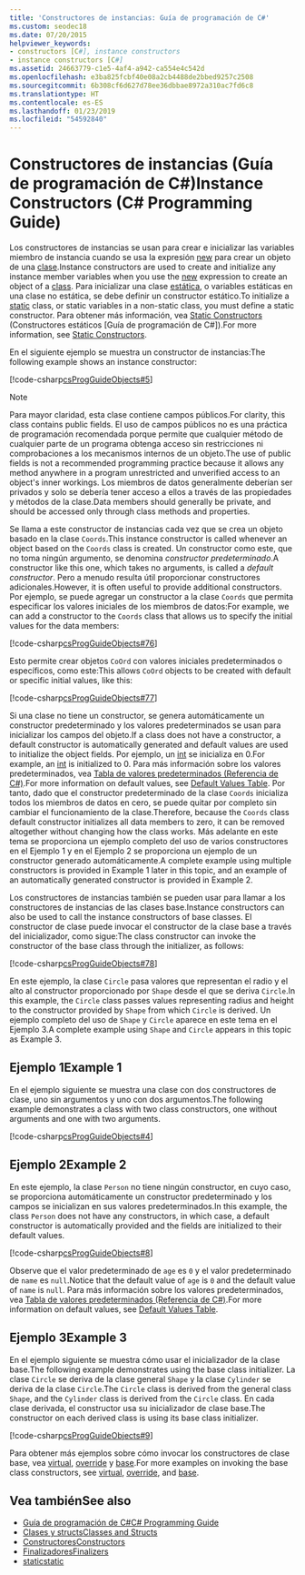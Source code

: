 ```yaml
---
title: 'Constructores de instancias: Guía de programación de C#'
ms.custom: seodec18
ms.date: 07/20/2015
helpviewer_keywords:
- constructors [C#], instance constructors
- instance constructors [C#]
ms.assetid: 24663779-c1e5-4af4-a942-ca554e4c542d
ms.openlocfilehash: e3ba825fcbf40e08a2cb4488de2bbed9257c2508
ms.sourcegitcommit: 6b308cf6d627d78ee36dbbae8972a310ac7fd6c8
ms.translationtype: HT
ms.contentlocale: es-ES
ms.lasthandoff: 01/23/2019
ms.locfileid: "54592840"
---
```

# <a name="instance-constructors-c-programming-guide"></a><span data-ttu-id="09d67-102">Constructores de instancias (Guía de programación de C#)</span><span class="sxs-lookup"><span data-stu-id="09d67-102">Instance Constructors (C# Programming Guide)</span></span>
<span data-ttu-id="09d67-103">Los constructores de instancias se usan para crear e inicializar las variables miembro de instancia cuando se usa la expresión [new](../../../csharp/language-reference/keywords/new.md) para crear un objeto de una [clase](../../../csharp/language-reference/keywords/class.md).</span><span class="sxs-lookup"><span data-stu-id="09d67-103">Instance constructors are used to create and initialize any instance member variables when you use the [new](../../../csharp/language-reference/keywords/new.md) expression to create an object of a [class](../../../csharp/language-reference/keywords/class.md).</span></span> <span data-ttu-id="09d67-104">Para inicializar una clase [estática](../../../csharp/language-reference/keywords/static.md), o variables estáticas en una clase no estática, se debe definir un constructor estático.</span><span class="sxs-lookup"><span data-stu-id="09d67-104">To initialize a [static](../../../csharp/language-reference/keywords/static.md) class, or static variables in a non-static class, you must define a static constructor.</span></span> <span data-ttu-id="09d67-105">Para obtener más información, vea [Static Constructors](../../../csharp/programming-guide/classes-and-structs/static-constructors.md) (Constructores estáticos [Guía de programación de C#]).</span><span class="sxs-lookup"><span data-stu-id="09d67-105">For more information, see [Static Constructors](../../../csharp/programming-guide/classes-and-structs/static-constructors.md).</span></span>  
  
 <span data-ttu-id="09d67-106">En el siguiente ejemplo se muestra un constructor de instancias:</span><span class="sxs-lookup"><span data-stu-id="09d67-106">The following example shows an instance constructor:</span></span>  
  
 [!code-csharp[csProgGuideObjects#5](../../../csharp/programming-guide/classes-and-structs/codesnippet/CSharp/instance-constructors_1.cs)]  
  
> [!NOTE]
>  <span data-ttu-id="09d67-107">Para mayor claridad, esta clase contiene campos públicos.</span><span class="sxs-lookup"><span data-stu-id="09d67-107">For clarity, this class contains public fields.</span></span> <span data-ttu-id="09d67-108">El uso de campos públicos no es una práctica de programación recomendada porque permite que cualquier método de cualquier parte de un programa obtenga acceso sin restricciones ni comprobaciones a los mecanismos internos de un objeto.</span><span class="sxs-lookup"><span data-stu-id="09d67-108">The use of public fields is not a recommended programming practice because it allows any method anywhere in a program unrestricted and unverified access to an object's inner workings.</span></span> <span data-ttu-id="09d67-109">Los miembros de datos generalmente deberían ser privados y solo se debería tener acceso a ellos a través de las propiedades y métodos de la clase.</span><span class="sxs-lookup"><span data-stu-id="09d67-109">Data members should generally be private, and should be accessed only through class methods and properties.</span></span>  
  
 <span data-ttu-id="09d67-110">Se llama a este constructor de instancias cada vez que se crea un objeto basado en la clase `Coords`.</span><span class="sxs-lookup"><span data-stu-id="09d67-110">This instance constructor is called whenever an object based on the `Coords` class is created.</span></span> <span data-ttu-id="09d67-111">Un constructor como este, que no toma ningún argumento, se denomina *constructor predeterminado*.</span><span class="sxs-lookup"><span data-stu-id="09d67-111">A constructor like this one, which takes no arguments, is called a *default constructor*.</span></span> <span data-ttu-id="09d67-112">Pero a menudo resulta útil proporcionar constructores adicionales.</span><span class="sxs-lookup"><span data-stu-id="09d67-112">However, it is often useful to provide additional constructors.</span></span> <span data-ttu-id="09d67-113">Por ejemplo, se puede agregar un constructor a la clase `Coords` que permita especificar los valores iniciales de los miembros de datos:</span><span class="sxs-lookup"><span data-stu-id="09d67-113">For example, we can add a constructor to the `Coords` class that allows us to specify the initial values for the data members:</span></span>  
  
 [!code-csharp[csProgGuideObjects#76](../../../csharp/programming-guide/classes-and-structs/codesnippet/CSharp/instance-constructors_2.cs)]  
  
 <span data-ttu-id="09d67-114">Esto permite crear objetos `CoOrd` con valores iniciales predeterminados o específicos, como este:</span><span class="sxs-lookup"><span data-stu-id="09d67-114">This allows `CoOrd` objects to be created with default or specific initial values, like this:</span></span>  
  
 [!code-csharp[csProgGuideObjects#77](../../../csharp/programming-guide/classes-and-structs/codesnippet/CSharp/instance-constructors_3.cs)]  
  
 <span data-ttu-id="09d67-115">Si una clase no tiene un constructor, se genera automáticamente un constructor predeterminado y los valores predeterminados se usan para inicializar los campos del objeto.</span><span class="sxs-lookup"><span data-stu-id="09d67-115">If a class does not have a constructor, a default constructor is automatically generated and default values are used to initialize the object fields.</span></span> <span data-ttu-id="09d67-116">Por ejemplo, un [int](../../../csharp/language-reference/keywords/int.md) se inicializa en 0.</span><span class="sxs-lookup"><span data-stu-id="09d67-116">For example, an [int](../../../csharp/language-reference/keywords/int.md) is initialized to 0.</span></span> <span data-ttu-id="09d67-117">Para más información sobre los valores predeterminados, vea [Tabla de valores predeterminados (Referencia de C#)](../../../csharp/language-reference/keywords/default-values-table.md).</span><span class="sxs-lookup"><span data-stu-id="09d67-117">For more information on default values, see [Default Values Table](../../../csharp/language-reference/keywords/default-values-table.md).</span></span> <span data-ttu-id="09d67-118">Por tanto, dado que el constructor predeterminado de la clase `Coords` inicializa todos los miembros de datos en cero, se puede quitar por completo sin cambiar el funcionamiento de la clase.</span><span class="sxs-lookup"><span data-stu-id="09d67-118">Therefore, because the `Coords` class default constructor initializes all data members to zero, it can be removed altogether without changing how the class works.</span></span> <span data-ttu-id="09d67-119">Más adelante en este tema se proporciona un ejemplo completo del uso de varios constructores en el Ejemplo 1 y en el Ejemplo 2 se proporciona un ejemplo de un constructor generado automáticamente.</span><span class="sxs-lookup"><span data-stu-id="09d67-119">A complete example using multiple constructors is provided in Example 1 later in this topic, and an example of an automatically generated constructor is provided in Example 2.</span></span>  
  
 <span data-ttu-id="09d67-120">Los constructores de instancias también se pueden usar para llamar a los constructores de instancias de las clases base.</span><span class="sxs-lookup"><span data-stu-id="09d67-120">Instance constructors can also be used to call the instance constructors of base classes.</span></span> <span data-ttu-id="09d67-121">El constructor de clase puede invocar el constructor de la clase base a través del inicializador, como sigue:</span><span class="sxs-lookup"><span data-stu-id="09d67-121">The class constructor can invoke the constructor of the base class through the initializer, as follows:</span></span>  
  
 [!code-csharp[csProgGuideObjects#78](../../../csharp/programming-guide/classes-and-structs/codesnippet/CSharp/instance-constructors_4.cs)]  
  
 <span data-ttu-id="09d67-122">En este ejemplo, la clase `Circle` pasa valores que representan el radio y el alto al constructor proporcionado por `Shape` desde el que se deriva `Circle`.</span><span class="sxs-lookup"><span data-stu-id="09d67-122">In this example, the `Circle` class passes values representing radius and height to the constructor provided by `Shape` from which `Circle` is derived.</span></span> <span data-ttu-id="09d67-123">Un ejemplo completo del uso de `Shape` y `Circle` aparece en este tema en el Ejemplo 3.</span><span class="sxs-lookup"><span data-stu-id="09d67-123">A complete example using `Shape` and `Circle` appears in this topic as Example 3.</span></span>  
  
## <a name="example-1"></a><span data-ttu-id="09d67-124">Ejemplo 1</span><span class="sxs-lookup"><span data-stu-id="09d67-124">Example 1</span></span>  
 <span data-ttu-id="09d67-125">En el ejemplo siguiente se muestra una clase con dos constructores de clase, uno sin argumentos y uno con dos argumentos.</span><span class="sxs-lookup"><span data-stu-id="09d67-125">The following example demonstrates a class with two class constructors, one without arguments and one with two arguments.</span></span>  
  
 [!code-csharp[csProgGuideObjects#4](../../../csharp/programming-guide/classes-and-structs/codesnippet/CSharp/instance-constructors_5.cs)]  
  
## <a name="example-2"></a><span data-ttu-id="09d67-126">Ejemplo 2</span><span class="sxs-lookup"><span data-stu-id="09d67-126">Example 2</span></span>  
 <span data-ttu-id="09d67-127">En este ejemplo, la clase `Person` no tiene ningún constructor, en cuyo caso, se proporciona automáticamente un constructor predeterminado y los campos se inicializan en sus valores predeterminados.</span><span class="sxs-lookup"><span data-stu-id="09d67-127">In this example, the class `Person` does not have any constructors, in which case, a default constructor is automatically provided and the fields are initialized to their default values.</span></span>  
  
 [!code-csharp[csProgGuideObjects#8](../../../csharp/programming-guide/classes-and-structs/codesnippet/CSharp/instance-constructors_6.cs)]  
  
 <span data-ttu-id="09d67-128">Observe que el valor predeterminado de `age` es `0` y el valor predeterminado de `name` es `null`.</span><span class="sxs-lookup"><span data-stu-id="09d67-128">Notice that the default value of `age` is `0` and the default value of `name` is `null`.</span></span> <span data-ttu-id="09d67-129">Para más información sobre los valores predeterminados, vea [Tabla de valores predeterminados (Referencia de C#)](../../../csharp/language-reference/keywords/default-values-table.md).</span><span class="sxs-lookup"><span data-stu-id="09d67-129">For more information on default values, see [Default Values Table](../../../csharp/language-reference/keywords/default-values-table.md).</span></span>  
  
## <a name="example-3"></a><span data-ttu-id="09d67-130">Ejemplo 3</span><span class="sxs-lookup"><span data-stu-id="09d67-130">Example 3</span></span>  
 <span data-ttu-id="09d67-131">En el ejemplo siguiente se muestra cómo usar el inicializador de la clase base.</span><span class="sxs-lookup"><span data-stu-id="09d67-131">The following example demonstrates using the base class initializer.</span></span> <span data-ttu-id="09d67-132">La clase `Circle` se deriva de la clase general `Shape` y la clase `Cylinder` se deriva de la clase `Circle`.</span><span class="sxs-lookup"><span data-stu-id="09d67-132">The `Circle` class is derived from the general class `Shape`, and the `Cylinder` class is derived from the `Circle` class.</span></span> <span data-ttu-id="09d67-133">En cada clase derivada, el constructor usa su inicializador de clase base.</span><span class="sxs-lookup"><span data-stu-id="09d67-133">The constructor on each derived class is using its base class initializer.</span></span>  
  
 [!code-csharp[csProgGuideObjects#9](../../../csharp/programming-guide/classes-and-structs/codesnippet/CSharp/instance-constructors_7.cs)]  
  
 <span data-ttu-id="09d67-134">Para obtener más ejemplos sobre cómo invocar los constructores de clase base, vea [virtual](../../../csharp/language-reference/keywords/virtual.md), [override](../../../csharp/language-reference/keywords/override.md) y [base](../../../csharp/language-reference/keywords/base.md).</span><span class="sxs-lookup"><span data-stu-id="09d67-134">For more examples on invoking the base class constructors, see [virtual](../../../csharp/language-reference/keywords/virtual.md), [override](../../../csharp/language-reference/keywords/override.md), and [base](../../../csharp/language-reference/keywords/base.md).</span></span>  
  
## <a name="see-also"></a><span data-ttu-id="09d67-135">Vea también</span><span class="sxs-lookup"><span data-stu-id="09d67-135">See also</span></span>

- [<span data-ttu-id="09d67-136">Guía de programación de C#</span><span class="sxs-lookup"><span data-stu-id="09d67-136">C# Programming Guide</span></span>](../../../csharp/programming-guide/index.md)
- [<span data-ttu-id="09d67-137">Clases y structs</span><span class="sxs-lookup"><span data-stu-id="09d67-137">Classes and Structs</span></span>](../../../csharp/programming-guide/classes-and-structs/index.md)
- [<span data-ttu-id="09d67-138">Constructores</span><span class="sxs-lookup"><span data-stu-id="09d67-138">Constructors</span></span>](../../../csharp/programming-guide/classes-and-structs/constructors.md)
- [<span data-ttu-id="09d67-139">Finalizadores</span><span class="sxs-lookup"><span data-stu-id="09d67-139">Finalizers</span></span>](../../../csharp/programming-guide/classes-and-structs/destructors.md)
- [<span data-ttu-id="09d67-140">static</span><span class="sxs-lookup"><span data-stu-id="09d67-140">static</span></span>](../../../csharp/language-reference/keywords/static.md)

